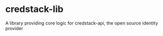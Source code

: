 # credstack-lib
A library providing core logic for credstack-api, the open source identity provider
